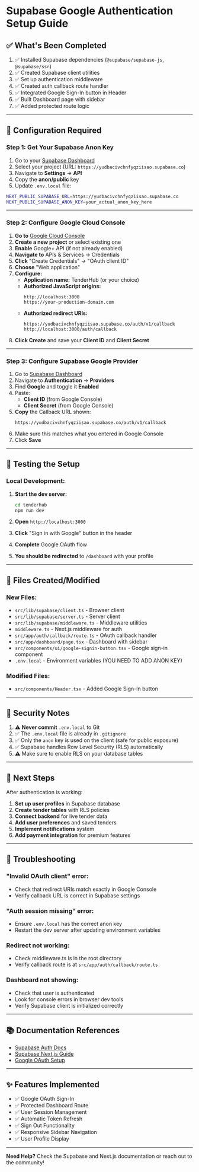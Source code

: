# Supabase Google Authentication Setup Guide

## ✅ What's Been Completed

1. ✅ Installed Supabase dependencies (`@supabase/supabase-js`, `@supabase/ssr`)
2. ✅ Created Supabase client utilities
3. ✅ Set up authentication middleware
4. ✅ Created auth callback route handler
5. ✅ Integrated Google Sign-In button in Header
6. ✅ Built Dashboard page with sidebar
7. ✅ Added protected route logic

---

## 🔧 Configuration Required

### Step 1: Get Your Supabase Anon Key

1. Go to your [Supabase Dashboard](https://supabase.com/dashboard)
2. Select your project (URL: `https://yudbacivchnfyqziisao.supabase.co`)
3. Navigate to **Settings** → **API**
4. Copy the **anon/public** key
5. Update `.env.local` file:

```bash
NEXT_PUBLIC_SUPABASE_URL=https://yudbacivchnfyqziisao.supabase.co
NEXT_PUBLIC_SUPABASE_ANON_KEY=your_actual_anon_key_here
```

---

### Step 2: Configure Google Cloud Console

1. **Go to** [Google Cloud Console](https://console.cloud.google.com)
2. **Create a new project** or select existing one
3. **Enable** Google+ API (if not already enabled)
4. **Navigate to** APIs & Services → Credentials
5. **Click** "Create Credentials" → "OAuth client ID"
6. **Choose** "Web application"
7. **Configure:**
   - **Application name:** TenderHub (or your choice)
   - **Authorized JavaScript origins:**
     ```
     http://localhost:3000
     https://your-production-domain.com
     ```
   - **Authorized redirect URIs:**
     ```
     https://yudbacivchnfyqziisao.supabase.co/auth/v1/callback
     http://localhost:3000/auth/callback
     ```
8. **Click Create** and save your **Client ID** and **Client Secret**

---

### Step 3: Configure Supabase Google Provider

1. Go to [Supabase Dashboard](https://supabase.com/dashboard)
2. Navigate to **Authentication** → **Providers**
3. Find **Google** and toggle it **Enabled**
4. Paste:
   - **Client ID** (from Google Console)
   - **Client Secret** (from Google Console)
5. **Copy** the Callback URL shown:
   ```
   https://yudbacivchnfyqziisao.supabase.co/auth/v1/callback
   ```
6. Make sure this matches what you entered in Google Console
7. Click **Save**

---

## 🚀 Testing the Setup

### Local Development:

1. **Start the dev server:**
   ```bash
   cd tenderhub
   npm run dev
   ```

2. **Open** `http://localhost:3000`

3. **Click** "Sign in with Google" button in the header

4. **Complete** Google OAuth flow

5. **You should be redirected** to `/dashboard` with your profile

---

## 📁 Files Created/Modified

### New Files:
- `src/lib/supabase/client.ts` - Browser client
- `src/lib/supabase/server.ts` - Server client
- `src/lib/supabase/middleware.ts` - Middleware utilities
- `middleware.ts` - Next.js middleware for auth
- `src/app/auth/callback/route.ts` - OAuth callback handler
- `src/app/dashboard/page.tsx` - Dashboard with sidebar
- `src/components/ui/google-signin-button.tsx` - Google sign-in component
- `.env.local` - Environment variables (YOU NEED TO ADD ANON KEY)

### Modified Files:
- `src/components/Header.tsx` - Added Google Sign-In button

---

## 🔐 Security Notes

1. ⚠️ **Never commit** `.env.local` to Git
2. ✅ The `.env.local` file is already in `.gitignore`
3. ✅ Only the `anon` key is used on the client (safe for public exposure)
4. ✅ Supabase handles Row Level Security (RLS) automatically
5. ⚠️ Make sure to enable RLS on your database tables

---

## 🎯 Next Steps

After authentication is working:

1. **Set up user profiles** in Supabase database
2. **Create tender tables** with RLS policies
3. **Connect backend** for live tender data
4. **Add user preferences** and saved tenders
5. **Implement notifications** system
6. **Add payment integration** for premium features

---

## 🐛 Troubleshooting

### "Invalid OAuth client" error:
- Check that redirect URIs match exactly in Google Console
- Verify callback URL is correct in Supabase settings

### "Auth session missing" error:
- Ensure `.env.local` has the correct anon key
- Restart the dev server after updating environment variables

### Redirect not working:
- Check middleware.ts is in the root directory
- Verify callback route is at `src/app/auth/callback/route.ts`

### Dashboard not showing:
- Check that user is authenticated
- Look for console errors in browser dev tools
- Verify Supabase client is initialized correctly

---

## 📚 Documentation References

- [Supabase Auth Docs](https://supabase.com/docs/guides/auth)
- [Supabase Next.js Guide](https://supabase.com/docs/guides/auth/server-side/nextjs)
- [Google OAuth Setup](https://supabase.com/docs/guides/auth/social-login/auth-google)

---

## ✨ Features Implemented

- ✅ Google OAuth Sign-In
- ✅ Protected Dashboard Route
- ✅ User Session Management
- ✅ Automatic Token Refresh
- ✅ Sign Out Functionality
- ✅ Responsive Sidebar Navigation
- ✅ User Profile Display

---

**Need Help?** Check the Supabase and Next.js documentation or reach out to the community!

